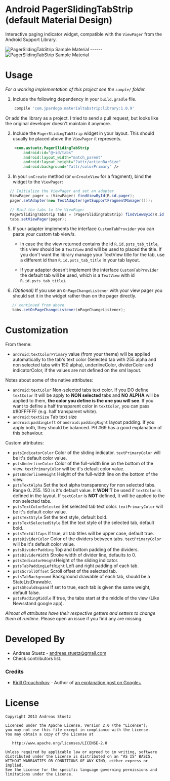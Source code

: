 # Android PagerSlidingTabStrip (default Material Design)

Interactive paging indicator widget, compatible with the `ViewPager` from the
Android Support Library.

![PagerSlidingTabStrip Sample Material](https://raw.githubusercontent.com/jpardogo/PagerSlidingTabStrip/master/art/material_tabs.gif) ------
![PagerSlidingTabStrip Sample Material](https://raw.githubusercontent.com/jpardogo/PagerSlidingTabStrip/master/art/material_tabs_middle.gif)

# Usage

*For a working implementation of this project see the `sample/` folder.*

  1. Include the following dependency in your `build.gradle` file.

```groovy
    compile 'com.jpardogo.materialtabstrip:library:1.0.9'
```
  Or add the library as a project. I tried to send a pull request, but looks like the original
  developer doesn't maintain it anymore.

  2. Include the `PagerSlidingTabStrip` widget in your layout. This should usually be placed
     above the `ViewPager` it represents.

```xml
    <com.astuetz.PagerSlidingTabStrip
        android:id="@+id/tabs"
        android:layout_width="match_parent"
        android:layout_height="?attr/actionBarSize"
        android:background="?attr/colorPrimary" />
```

  3. In your `onCreate` method (or `onCreateView` for a fragment), bind the
     widget to the `ViewPager`:

```java
  // Initialize the ViewPager and set an adapter
  ViewPager pager = (ViewPager) findViewById(R.id.pager);
  pager.setAdapter(new TestAdapter(getSupportFragmentManager()));

  // Bind the tabs to the ViewPager
  PagerSlidingTabStrip tabs = (PagerSlidingTabStrip) findViewById(R.id.tabs);
  tabs.setViewPager(pager);
```

  5. If your adapter implements the interface `CustomTabProvider` you can paste your custom tab view/s.
     - In case the the view returned contains the id `R.id.psts_tab_title`, this view should be a `TextView`  and
     will be used to placed the title. If you don't want the library manage your TextView title for the tab,
     use a different id than `R.id.psts_tab_title` in your tab layout.

     - If your adapter doesn't implement the interface `CustomTabProvider` the default tab will be used, which is a `TextView` with id `R.id.psts_tab_title`).

  4. *(Optional)* If you use an `OnPageChangeListener` with your view pager
     you should set it in the widget rather than on the pager directly.

```java
   // continued from above
   tabs.setOnPageChangeListener(mPageChangeListener);
```

# Customization

From theme:

* `android:textColorPrimary` value (from your theme) will be applied automatically to the tab's text color (Selected tab with 255 alpha and non selected tabs with 150 alpha), underlineColor, dividerColor and indicatorColor, if the values are not defined on the xml layout.

Notes about some of the native attributes:

* `android:textColor` Non-selected tabs text color. If you DO define `textColor` It will be apply to **NON selected** tabs and **NO ALPHA** will be applied to them, **the color you define is the one you will see**. If you want to define a half transparent color in `textColor`, you can pass #80FFFFFF (e.g. half transparent white).
* `android:textSize` Tab text size
* `android:paddingLeft` or `android:paddingRight` layout padding. If you apply both, they should be balanced. PR #69 has a good explanation of this behaviour.

Custom attributes:

 * `pstsIndicatorColor` Color of the sliding indicator. `textPrimaryColor` will be it's default color value.
 * `pstsUnderlineColor` Color of the full-width line on the bottom of the view. `textPrimaryColor` will be it's default color value.
 * `pstsUnderlineHeight` Height of the full-width line on the bottom of the view.
 * `pstsTextAlpha` Set the text alpha transparency for non selected tabs. Range 0..255. 150 is it's default value. It **WON'T** be used if `textColor` is defined in the layout. If `textColor` is **NOT** defined, It will be applied to the non selected tabs.
 * `pstsTextColorSelected` Set selected tab text color. `textPrimaryColor` will be it's default color value.
 * `pstsTextStyle` Set the text style, default bold.
 * `pstsTextSelectedStyle` Set the text style of the selected tab, default bold.
 * `pstsTextAllCaps` If true, all tab titles will be upper case, default true.
 * `pstsDividerColor` Color of the dividers between tabs. `textPrimaryColor` will be it's default color value.
 * `pstsDividerPadding` Top and bottom padding of the dividers.
 * `pstsDividerWidth` Stroke width of divider line, defaults to 0.
 * `pstsIndicatorHeight`Height of the sliding indicator.
 * `pstsTabPaddingLeftRight` Left and right padding of each tab.
 * `pstsScrollOffset` Scroll offset of the selected tab.
 * `pstsTabBackground` Background drawable of each tab, should be a StateListDrawable.
 * `pstsShouldExpand` If set to true, each tab is given the same weight, default false.
 * `pstsPaddingMiddle` If true, the tabs start at the middle of the view (Like Newsstand google app).


*Almost all attributes have their respective getters and setters to change them at runtime*. Please open an issue if you find any are missing.

# Developed By

 * Andreas Stuetz - <andreas.stuetz@gmail.com>
 * Check contributors list.

### Credits

 * [Kirill Grouchnikov](https://plus.google.com/108761828584265913206/posts) - Author of [an explanation post on Google+](https://plus.google.com/108761828584265913206/posts/Cwk7joBV3AC)


# License

    Copyright 2013 Andreas Stuetz

    Licensed under the Apache License, Version 2.0 (the "License");
    you may not use this file except in compliance with the License.
    You may obtain a copy of the License at

       http://www.apache.org/licenses/LICENSE-2.0

    Unless required by applicable law or agreed to in writing, software
    distributed under the License is distributed on an "AS IS" BASIS,
    WITHOUT WARRANTIES OR CONDITIONS OF ANY KIND, either express or implied.
    See the License for the specific language governing permissions and
    limitations under the License.
